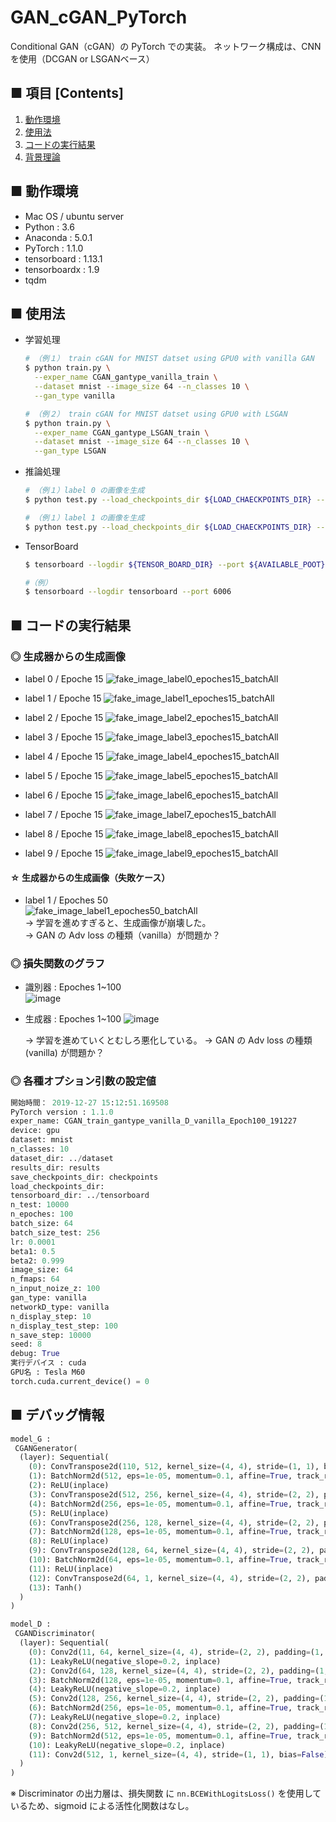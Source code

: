 # GAN_cGAN_PyTorch
Conditional GAN（cGAN）の PyTorch での実装。
ネットワーク構成は、CNN を使用（DCGAN or LSGANベース）

## ■ 項目 [Contents]
1. [動作環境](#動作環境)
1. [使用法](#使用法)
1. [コードの実行結果](#コードの実行結果)
1. [背景理論](https://github.com/Yagami360/My_NoteBook/blob/master/%E6%83%85%E5%A0%B1%E5%B7%A5%E5%AD%A6/%E6%83%85%E5%A0%B1%E5%B7%A5%E5%AD%A6_%E6%A9%9F%E6%A2%B0%E5%AD%A6%E7%BF%92_%E7%94%9F%E6%88%90%E3%83%A2%E3%83%87%E3%83%AB.md#ConditionalGAN%EF%BC%88CGAN%EF%BC%89)

## ■ 動作環境

- Mac OS / ubuntu server
- Python : 3.6
- Anaconda : 5.0.1
- PyTorch : 1.1.0
- tensorboard : 1.13.1
- tensorboardx : 1.9
- tqdm

## ■ 使用法

- 学習処理
  ```sh
  # （例１） train cGAN for MNIST datset using GPU0 with vanilla GAN
  $ python train.py \
    --exper_name CGAN_gantype_vanilla_train \
    --dataset mnist --image_size 64 --n_classes 10 \
    --gan_type vanilla
  ```

  ```sh
  # （例２） train cGAN for MNIST datset using GPU0 with LSGAN
  $ python train.py \
    --exper_name CGAN_gantype_LSGAN_train \
    --dataset mnist --image_size 64 --n_classes 10 \
    --gan_type LSGAN
  ```

- 推論処理
  ```sh
  # （例１）label 0 の画像を生成
  $ python test.py --load_checkpoints_dir ${LOAD_CHAECKPOINTS_DIR} --y_label 0

  # （例１）label 1 の画像を生成
  $ python test.py --load_checkpoints_dir ${LOAD_CHAECKPOINTS_DIR} --y_label 1
  ```

- TensorBoard
  ```sh
  $ tensorboard --logdir ${TENSOR_BOARD_DIR} --port ${AVAILABLE_POOT}
  ```

  ```sh
  #（例）
  $ tensorboard --logdir tensorboard --port 6006
  ```

<a id="コードの実行結果"></a>

## ■ コードの実行結果

### ◎ 生成器からの生成画像

- label 0 / Epoche 15
  ![fake_image_label0_epoches15_batchAll](https://user-images.githubusercontent.com/25688193/71542944-74df5e00-29b0-11ea-8276-522ecb740f6d.png)<br>

- label 1 / Epoche 15
  ![fake_image_label1_epoches15_batchAll](https://user-images.githubusercontent.com/25688193/71542992-0353df80-29b1-11ea-924b-76374f859ff8.png)<br>

- label 2 / Epoche 15
  ![fake_image_label2_epoches15_batchAll](https://user-images.githubusercontent.com/25688193/71542991-02bb4900-29b1-11ea-9f46-1c1b036d5c83.png)<br>

- label 3 / Epoche 15
  ![fake_image_label3_epoches15_batchAll](https://user-images.githubusercontent.com/25688193/71542990-02bb4900-29b1-11ea-9d49-825b36db25a0.png)<br>

- label 4 / Epoche 15
  ![fake_image_label4_epoches15_batchAll](https://user-images.githubusercontent.com/25688193/71542989-02bb4900-29b1-11ea-948d-6a0458e3cff1.png)<br>

- label 5 / Epoche 15
  ![fake_image_label5_epoches15_batchAll](https://user-images.githubusercontent.com/25688193/71542988-02bb4900-29b1-11ea-9a4b-9dd9565e7fef.png)<br>

- label 6 / Epoche 15
  ![fake_image_label6_epoches15_batchAll](https://user-images.githubusercontent.com/25688193/71542987-0222b280-29b1-11ea-824d-2ddbeb28eb20.png)<br>

- label 7 / Epoche 15
  ![fake_image_label7_epoches15_batchAll](https://user-images.githubusercontent.com/25688193/71542986-0222b280-29b1-11ea-883c-3f9903ec932d.png)<br>

- label 8 / Epoche 15
  ![fake_image_label8_epoches15_batchAll](https://user-images.githubusercontent.com/25688193/71542985-0222b280-29b1-11ea-84dc-185994575076.png)<br>

- label 9 / Epoche 15
  ![fake_image_label9_epoches15_batchAll](https://user-images.githubusercontent.com/25688193/71543012-3f874000-29b1-11ea-873e-f53a309cf60d.png)<br>


#### ☆ 生成器からの生成画像（失敗ケース）

- label 1 / Epoches 50<br>
  ![fake_image_label1_epoches50_batchAll](https://user-images.githubusercontent.com/25688193/71560236-83aa3b80-2aaa-11ea-899b-7f0d42596477.png)<br>
  → 学習を進めすぎると、生成画像が崩壊した。<br>
  → GAN の Adv loss の種類（vanilla）が問題か？

### ◎ 損失関数のグラフ

- 識別器 : Epoches 1~100<br>
  ![image](https://user-images.githubusercontent.com/25688193/71542919-f387cb80-29af-11ea-865e-20d94e511552.png)<br>

- 生成器 : Epoches 1~100
  ![image](https://user-images.githubusercontent.com/25688193/71542934-3ea1de80-29b0-11ea-8dec-952a676526ac.png)<br>

  → 学習を進めていくとむしろ悪化している。
  → GAN の Adv loss の種類 (vanilla) が問題か？

### ◎ 各種オプション引数の設定値

```python
開始時間： 2019-12-27 15:12:51.169508
PyTorch version : 1.1.0
exper_name: CGAN_train_gantype_vanilla_D_vanilla_Epoch100_191227
device: gpu
dataset: mnist
n_classes: 10
dataset_dir: ../dataset
results_dir: results
save_checkpoints_dir: checkpoints
load_checkpoints_dir: 
tensorboard_dir: ../tensorboard
n_test: 10000
n_epoches: 100
batch_size: 64
batch_size_test: 256
lr: 0.0001
beta1: 0.5
beta2: 0.999
image_size: 64
n_fmaps: 64
n_input_noize_z: 100
gan_type: vanilla
networkD_type: vanilla
n_display_step: 10
n_display_test_step: 100
n_save_step: 10000
seed: 8
debug: True
実行デバイス : cuda
GPU名 : Tesla M60
torch.cuda.current_device() = 0
```

## ■ デバッグ情報

```python
model_G :
 CGANGenerator(
  (layer): Sequential(
    (0): ConvTranspose2d(110, 512, kernel_size=(4, 4), stride=(1, 1), bias=False)
    (1): BatchNorm2d(512, eps=1e-05, momentum=0.1, affine=True, track_running_stats=True)
    (2): ReLU(inplace)
    (3): ConvTranspose2d(512, 256, kernel_size=(4, 4), stride=(2, 2), padding=(1, 1), bias=False)
    (4): BatchNorm2d(256, eps=1e-05, momentum=0.1, affine=True, track_running_stats=True)
    (5): ReLU(inplace)
    (6): ConvTranspose2d(256, 128, kernel_size=(4, 4), stride=(2, 2), padding=(1, 1), bias=False)
    (7): BatchNorm2d(128, eps=1e-05, momentum=0.1, affine=True, track_running_stats=True)
    (8): ReLU(inplace)
    (9): ConvTranspose2d(128, 64, kernel_size=(4, 4), stride=(2, 2), padding=(1, 1), bias=False)
    (10): BatchNorm2d(64, eps=1e-05, momentum=0.1, affine=True, track_running_stats=True)
    (11): ReLU(inplace)
    (12): ConvTranspose2d(64, 1, kernel_size=(4, 4), stride=(2, 2), padding=(1, 1), bias=False)
    (13): Tanh()
  )
)
```

```python
model_D :
 CGANDiscriminator(
  (layer): Sequential(
    (0): Conv2d(11, 64, kernel_size=(4, 4), stride=(2, 2), padding=(1, 1), bias=False)
    (1): LeakyReLU(negative_slope=0.2, inplace)
    (2): Conv2d(64, 128, kernel_size=(4, 4), stride=(2, 2), padding=(1, 1), bias=False)
    (3): BatchNorm2d(128, eps=1e-05, momentum=0.1, affine=True, track_running_stats=True)
    (4): LeakyReLU(negative_slope=0.2, inplace)
    (5): Conv2d(128, 256, kernel_size=(4, 4), stride=(2, 2), padding=(1, 1), bias=False)
    (6): BatchNorm2d(256, eps=1e-05, momentum=0.1, affine=True, track_running_stats=True)
    (7): LeakyReLU(negative_slope=0.2, inplace)
    (8): Conv2d(256, 512, kernel_size=(4, 4), stride=(2, 2), padding=(1, 1), bias=False)
    (9): BatchNorm2d(512, eps=1e-05, momentum=0.1, affine=True, track_running_stats=True)
    (10): LeakyReLU(negative_slope=0.2, inplace)
    (11): Conv2d(512, 1, kernel_size=(4, 4), stride=(1, 1), bias=False)
  )
)
```
※ Discriminator の出力層は、損失関数 に `nn.BCEWithLogitsLoss()` を使用しているため、sigmoid による活性化関数はなし。
